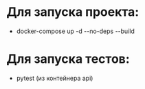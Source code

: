 # Для запуска проекта:

- docker-compose up -d --no-deps --build

# Для запуска тестов:
- pytest (из контейнера api)